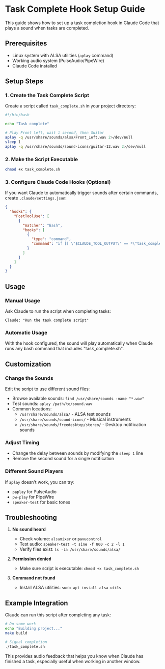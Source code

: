 # Task Complete Hook Setup Guide

This guide shows how to set up a task completion hook in Claude Code that plays a sound when tasks are completed.

## Prerequisites

- Linux system with ALSA utilities (`aplay` command)
- Working audio system (PulseAudio/PipeWire)
- Claude Code installed

## Setup Steps

### 1. Create the Task Complete Script

Create a script called `task_complete.sh` in your project directory:

```bash
#!/bin/bash

echo "Task complete"

# Play Front Left, wait 1 second, then Guitar
aplay -q /usr/share/sounds/alsa/Front_Left.wav 2>/dev/null
sleep 1
aplay -q /usr/share/sounds/sound-icons/guitar-12.wav 2>/dev/null
```

### 2. Make the Script Executable

```bash
chmod +x task_complete.sh
```

### 3. Configure Claude Code Hooks (Optional)

If you want Claude to automatically trigger sounds after certain commands, create `.claude/settings.json`:

```json
{
  "hooks": {
    "PostToolUse": [
      {
        "matcher": "Bash",
        "hooks": [
          {
            "type": "command",
            "command": "if [[ \"$CLAUDE_TOOL_OUTPUT\" == *\"task_complete.sh\"* ]]; then echo 'Task completion detected!'; fi"
          }
        ]
      }
    ]
  }
}
```

## Usage

### Manual Usage
Ask Claude to run the script when completing tasks:
```
Claude: "Run the task complete script"
```

### Automatic Usage
With the hook configured, the sound will play automatically when Claude runs any bash command that includes "task_complete.sh".

## Customization

### Change the Sounds
Edit the script to use different sound files:
- Browse available sounds: `find /usr/share/sounds -name "*.wav"`
- Test sounds: `aplay /path/to/sound.wav`
- Common locations:
  - `/usr/share/sounds/alsa/` - ALSA test sounds
  - `/usr/share/sounds/sound-icons/` - Musical instruments
  - `/usr/share/sounds/freedesktop/stereo/` - Desktop notification sounds

### Adjust Timing
- Change the delay between sounds by modifying the `sleep 1` line
- Remove the second sound for a single notification

### Different Sound Players
If `aplay` doesn't work, you can try:
- `paplay` for PulseAudio
- `pw-play` for PipeWire
- `speaker-test` for basic tones

## Troubleshooting

1. **No sound heard**
   - Check volume: `alsamixer` or `pavucontrol`
   - Test audio: `speaker-test -t sine -f 800 -c 2 -l 1`
   - Verify files exist: `ls -la /usr/share/sounds/alsa/`

2. **Permission denied**
   - Make sure script is executable: `chmod +x task_complete.sh`

3. **Command not found**
   - Install ALSA utilities: `sudo apt install alsa-utils`

## Example Integration

Claude can run this script after completing any task:

```bash
# Do some work
echo "Building project..."
make build

# Signal completion
./task_complete.sh
```

This provides audio feedback that helps you know when Claude has finished a task, especially useful when working in another window.